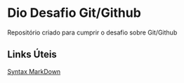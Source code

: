 # Dio Desafio Git/Github
Repositório criado para cumprir o desafio sobre Git/Github

## Links Úteis
[Syntax MarkDown](https://www.markdownguide.org/basic-syntax/)
